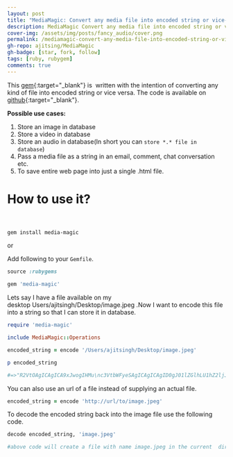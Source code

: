 ```yaml
---
layout: post
title: "MediaMagic: Convert any media file into encoded string or vice-versa"
description: MediaMagic Convert any media file into encoded string or vice-versa. Its a very small ruby gem. We will discuss how to use it to encode and decode.
cover-img: /assets/img/posts/fancy_audio/cover.png
permalink: /mediamagic-convert-any-media-file-into-encoded-string-or-vice-versa
gh-repo: ajitsing/MediaMagic
gh-badge: [star, fork, follow]
tags: [ruby, rubygem]
comments: true
---
```


This [gem](https://rubygems.org/gems/media-magic){:target="_blank"} is  written with the intention of converting any kind of file into encoded string or vice versa. The code is available on [github](https://github.com/ajitsing/MediaMagic){:target="_blank"}.

**Possible use cases:**

1. Store an image in database
2. Store a video in database
3. Store an audio in database(In short you can `store *.* file in database`)
4. Pass a media file as a string in an email, comment, chat conversation etc.
5. To save entire web page into just a single .html file.

# How to use it?<br><br>

```bash
gem install media-magic
```

or

Add following to your `Gemfile`.

```ruby
source :rubygems

gem 'media-magic'
```

Lets say I have a file available on my desktop Users/ajitsingh/Desktop/image.jpeg .Now I want to encode this file into a string so that I can store it in database.

```ruby
require 'media-magic'

include MediaMagic::Operations

encoded_string = encode '/Users/ajitsingh/Desktop/image.jpeg'

p encoded_string

#=>"R2VtOAgICAgICA9xJwogIHMu\nc3VtbWFyeSAgICAgICAgID0gJ01lZGlhLU1hZ2ljJwogIHMuZGVzY3JpG9yIHRvIGNvbnZlcnQgYW55IHR5cGUgb2Yg\nbWVkaWCAgICA9ICdqZWV0c2luZ2guYWppdEBnYW1pbC5jb9tZWRpYS1tYWdpYy5yYiddCiAgcy5s\naWNlbnNlICAgICAgICAgPSAnTUlUJwplbmQK\n"
```

You can also use an url of a file instead of supplying an actual file.

```ruby
encoded_string = encode 'http://url/to/image.jpeg'
```

To decode the encoded string back into the image file use the following code.

```ruby
decode encoded_string, 'image.jpeg'

#above code will create a file with name image.jpeg in the current  directory.
```
<br>
